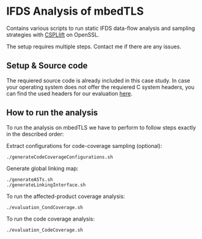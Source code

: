 # IFDS Analysis of mbedTLS

Contains various scripts to run static IFDS data-flow analysis and sampling strategies with [CSPLlift](https://github.com/aJanker/CSPLlift) on OpenSSL.

The setup requires multiple steps. Contact me if there are any issues.

## Setup & Source code

The requiered source code is already included in this case study. 
In case your operating system does not offer the requiered C system headers, you can find the used headers for our evaluation [here](https://github.com/aJanker/TypeChef-GNUCHeader).

## How to run the analysis

To run the analysis on mbedTLS we have to perform to follow steps exactly in the described order:

Extract configurations for code-coverage sampling (optional):

    ./generateCodeCoverageConfigurations.sh
    
Generate global linking map:

    ./generateASTs.sh
    ./generateLinkingInterface.sh
    
To run the affected-product coverage analysis:

    ./evaluation_CondCoverage.sh
    
To run the code coverage analysis:
    
    ./evaluation_CodeCoverage.sh
